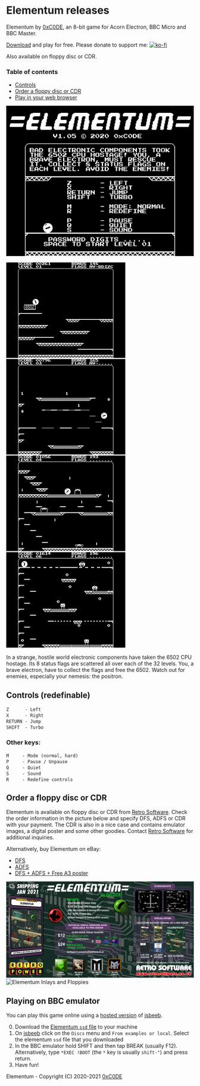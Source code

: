 # Elementum releases

Elementum by [0xC0DE](https://twitter.com/0xC0DE6502), an 8-bit game for Acorn Electron, BBC Micro and BBC Master.

[Download](https://github.com/0xC0DE6502/elementum-releases/raw/main/elementum-1.05.ssd) and play for free. Please donate to support me: [![ko-fi](https://ko-fi.com/img/githubbutton_sm.svg)](https://ko-fi.com/S6S33YYQ7)

Also available on floppy disc or CDR.

### Table of contents
* [Controls](https://github.com/0xC0DE6502/elementum-releases/blob/main/README.md#controls-redefinable)
* [Order a floppy disc or CDR](https://github.com/0xC0DE6502/elementum-releases/blob/main/README.md#order-a-floppy-disc-or-cdr)
* [Play in your web browser](https://github.com/0xC0DE6502/elementum-releases/blob/main/README.md#playing-on-bbc-emulator)

![Elementum Intro Screen](https://github.com/0xC0DE6502/elementum-releases/blob/main/res/introscreen.png?raw=true)

![Elementum Screenshot 1](https://github.com/0xC0DE6502/elementum-releases/blob/main/res/screenshot1.png?raw=true)
![Elementum Screenshot 2](https://github.com/0xC0DE6502/elementum-releases/blob/main/res/screenshot2.png?raw=true)
![Elementum Screenshot 3](https://github.com/0xC0DE6502/elementum-releases/blob/main/res/screenshot3.png?raw=true)
![Elementum Screenshot 4](https://github.com/0xC0DE6502/elementum-releases/blob/main/res/screenshot4.png?raw=true)

In a strange, hostile world electronic components have taken the 6502 CPU hostage. Its 8 status flags are scattered all over each of the 32 levels. You, a brave electron, have to collect the flags and free the 6502. Watch out for enemies, especially your nemesis: the positron. 

## Controls (redefinable)

```
Z      - Left
X      - Right
RETURN - Jump
SHIFT  - Turbo
```

### Other keys:

```
M     - Mode (normal, hard)
P     - Pause / Unpause
Q     - Quiet
S     - Sound
R     - Redefine controls
```

## Order a floppy disc or CDR

Elementum is available on floppy disc or CDR from [Retro Software](https://twitter.com/RetroSoftwareUK). Check the order information in the picture below and specify DFS, ADFS or CDR with your payment. The CDR is also in a nice case and contains emulator images, a digital poster and some other goodies. Contact [Retro Software](https://twitter.com/RetroSoftwareUK) for additional inquiries.

Alternatively, buy Elementum on eBay:
* [DFS](https://www.ebay.co.uk/itm/133700677267)
* [ADFS](https://www.ebay.co.uk/itm/133700676440)
* [DFS + ADFS + Free A3 poster](https://www.ebay.co.uk/itm/133700673678)

![Elementum Order Info](https://github.com/0xC0DE6502/elementum-releases/blob/main/res/order-info.jpg?raw=true)
![Elementum Inlays and Floppies](https://github.com/0xC0DE6502/elementum-releases/blob/main/res/inlays-and-floppies.jpg?raw=true)


## Playing on BBC emulator

You can play this game online using a [hosted version](https://bbc.godbolt.org/?&configuration&model=Master) of [jsbeeb](https://github.com/mattgodbolt/jsbeeb). 

0. Download the [Elementum `ssd` file](https://github.com/0xC0DE6502/elementum-releases/raw/main/elementum-1.05.ssd) to your machine
1. On [jsbeeb](https://bbc.godbolt.org/?&configuration&model=Master) click on the `Discs` menu and `From examples or local`. Select the elementum `ssd` file that you downloaded
2. In the BBC emulator hold SHIFT and then tap BREAK (usually F12). Alternatively, type `*EXEC !BOOT` (the `*` key is usually `shift-"`) and press return.
3. Have fun!

Elementum - Copyright (C) 2020-2021 [0xC0DE](https://twitter.com/0xC0DE6502)
